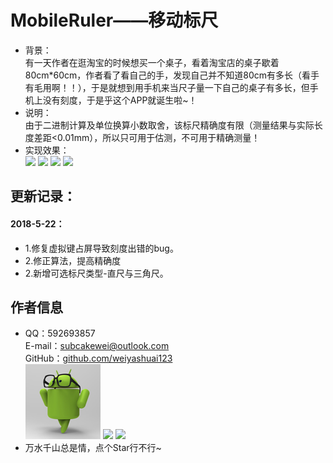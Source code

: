 # MobileRuler——移动标尺
 * 背景： </br>
 有一天作者在逛淘宝的时候想买一个桌子，看着淘宝店的桌子歇着80cm*60cm，作者看了看自己的手，发现自己并不知道80cm有多长（看手有毛用啊！！），于是就想到用手机来当尺子量一下自己的桌子有多长，但手机上没有刻度，于是乎这个APP就诞生啦~！
 * 说明： </br>由于二进制计算及单位换算小数取舍，该标尺精确度有限（测量结果与实际长度差距<0.01mm），所以只可用于估测，不可用于精确测量！
 * 实现效果：</br>
 ![](https://github.com/weiyashuai123/MobileRuler/blob/master/ruler_0.jpg)
 ![](https://github.com/weiyashuai123/MobileRuler/blob/master/ruler_1.jpg)
 ![](https://github.com/weiyashuai123/MobileRuler/blob/master/ruler_2.jpg)
 ![](https://github.com/weiyashuai123/MobileRuler/blob/master/ruler_3.jpg)
## 更新记录：</br>
#### 2018-5-22：
* 1.修复虚拟键占屏导致刻度出错的bug。
* 2.修正算法，提高精确度
* 2.新增可选标尺类型-直尺与三角尺。

## 作者信息
* QQ：592693857</br>
 E-mail：subcakewei@outlook.com</br>
 GitHub：[github.com/weiyashuai123](https://github.com/weiyashuai123)</br>
 ![](https://github.com/weiyashuai123/Code-specification/blob/master/icon120.png)
 ![](https://github.com/weiyashuai123/TeacherAssiatant-detailed/blob/master/image/wechat.png)
 ![](https://github.com/weiyashuai123/TeacherAssiatant-detailed/blob/master/image/icon120.png)</br>
* 万水千山总是情，点个Star行不行~
